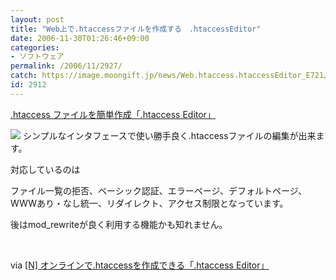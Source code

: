 ```yaml
---
layout: post
title: "Web上で.htaccessファイルを作成する　.htaccessEditor"
date: 2006-11-30T01:26:46+09:00
categories:
- ソフトウェア
permalink: /2006/11/2927/
catch: https://image.moongift.jp/news/Web.htaccess.htaccessEditor_E721/image0_thumb1.png
id: 2912
---
```

[.htaccess ファイルを簡単作成「.htaccess Editor」](http://www.htaccesseditor.com/#a_basic)

[![](https://image.moongift.jp/news/Web.htaccess.htaccessEditor_E721/image0_thumb1.png)](https://image.moongift.jp/news/Web.htaccess.htaccessEditor_E721/image03.png)&nbsp;シンプルなインタフェースで使い勝手良く.htaccessファイルの編集が出来ます。

 

対応しているのは

 

ファイル一覧の拒否、ベーシック認証、エラーページ、デフォルトページ、WWWあり・なし統一、リダイレクト、アクセス制限となっています。

 

後はmod\_rewriteが良く利用する機能かも知れません。

 

&nbsp;

 

via [[N] オンラインで.htaccessを作成できる「.htaccess Editor」](http://netafull.net/web/017034.html)

